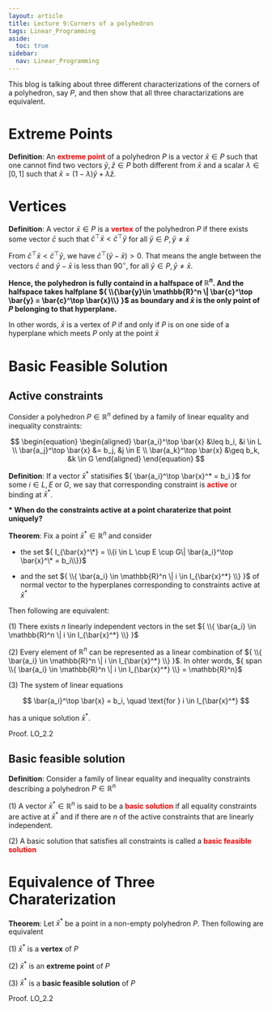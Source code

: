 ```yaml
---
layout: article
title: Lecture 9:Corners of a polyhedron
tags: Linear_Programming
aside:
  toc: true
sidebar:
  nav: Linear_Programming
---
```


This blog is talking about three different characterizations of the corners of a polyhedron, say ${ P }$, and then show that all three charactarizations are equivalent.

<!--more--> 

# Extreme Points

<b>Definition</b>: An <b><font color=red>extreme point</font></b> of a polyhedron ${ P }$ is a vector ${ \bar{x} \in P }$ such that one cannot find two vectors ${ \bar{y}, \bar{z} \in P }$ both different from ${ 
\bar{x} }$ and a scalar ${ \lambda \in [0,1] }$ such that ${ \bar{x} = (1-\lambda)\bar{y} + \lambda \bar{z} }$.

# Vertices

<b>Definition</b>: A vector ${ \bar{x} \in P }$ is a <b><font color=red>vertex</font></b> of the polyhedron ${ P }$ if there exists some vector ${ \bar{c} }$ such that ${ \bar{c}^ \top \bar{x} < \bar{c}^\top \bar{y} }$ for all ${ \bar{y} \in P, \bar{y} \neq \bar{x} }$

From ${ \bar{c}^ \top \bar{x} < \bar{c}^\top \bar{y} }$, we have ${ \bar{c}^\top (\bar{y} - \bar{x}) > 0 }$. That means the angle between the vectors ${ \bar{c} }$ and  ${ \bar{y} - \bar{x}  }$ is less than ${ 90 ^\circ }$, for all ${ \bar{y} \in P, \bar{y} \neq \bar{x} }$.

<b>Hence, the polyhedron is fully containd in a halfspace of ${ \mathbb{R}^n }$. And the halfspace takes halfplane ${ \\{\bar{y}\in \mathbb{R}^n \| \bar{c}^\top \bar{y} = \bar{c}^\top \bar{x}\\} }$ as boundary and ${ \bar{x} }$ is the only point of ${ P }$ belonging to that hyperplane.</b>

In other words, ${ \bar{x} }$ is a vertex of ${  P}$ if and only if ${ P }$ is on one side of a hyperplane which meets ${ P }$ only at the point ${ \bar{x} }$

# Basic Feasible Solution

## Active constraints

Consider a polyhedron ${ P \in \mathbb{R}^n }$ defined by a family of linear equality and inequality constraints:

<center>$$
\begin{equation}
\begin{aligned}
\bar{a_i}^\top \bar{x} &\leq b_i, &i \in L \\
\bar{a_j}^\top \bar{x} &= b_j, &j \in E \\
\bar{a_k}^\top \bar{x} &\geq b_k, &k \in G
\end{aligned}
\end{equation}
$$</center>

<b>Definition</b>: If a vector ${ \bar{x}^* }$ statisifies ${ \bar{a_i}^\top \bar{x}^* = b_i }$ for some ${ i \in L, E }$ or ${ G }$, we say that corresponding constraint is <b><font color=red>active</font></b> or binding at ${ \bar{x}^* }$.

<b>* When do the constraints active at a point charaterize that point uniquely?</b>

<b>Theorem</b>: Fix a point ${ \bar{x}^* \in \mathbb{R}^n }$ and consider

* the set ${ I_{\bar{x}^\*} = \\{i \in L \cup E \cup G\| \bar{a_i}^\top \bar{x}^\* = b_i\\}}$

* and the set ${ \\{ \bar{a_i} \in \mathbb{R}^n \| i \in I_{\bar{x}^*} \\} }$ of normal vector to the hyperplanes corresponding to constraints active at ${ \bar{x}^* }$

Then following are equivalent:

(1) There exists ${ n }$ linearly independent vectors in the set ${ \\{ \bar{a_i} \in \mathbb{R}^n \| i \in I_{\bar{x}^*} \\} }$

(2) Every element of ${ \mathbb{R}^n }$ can be represented as a linear combination of ${ \\{ \bar{a_i} \in \mathbb{R}^n \| i \in I_{\bar{x}^*} \\} }$. In ohter words, ${ span \\{ \bar{a_i} \in \mathbb{R}^n \| i \in I_{\bar{x}^*} \\} = \mathbb{R}^n}$

(3) The system of linear equations

<center>$$
\bar{a_i}^\top \bar{x} = b_i, \quad \text{for } i \in I_{\bar{x}^*}
$$</center>

has a unique solution ${  \bar{x}^*}$.

Proof. LO_2.2 

## Basic feasible solution

<b>Definition</b>: Consider a family of linear equality and inequality constraints describing a polyhedron ${ P\in \mathbb{R}^n }$

(1) A vector ${ \bar{x}^* \in \mathbb{R}^n }$ is said to be a <b><font color=red>basic solution</font></b> if all equality constraints  are active at ${ \bar{x}^* }$ and if there are ${ n }$ of the active constraints that are linearly independent.

(2) A basic solution that satisfies all constraints is called a <b><font color=red>basic feasible solution</font></b>

# Equivalence of Three Charaterization

<b>Theorem</b>: Let ${ \bar{x}^* }$ be a point in a non-empty polyhedron ${ P }$. Then following are equivalent

(1) ${ \bar{x}^* }$ is a <b>vertex</b> of ${ P }$

(2) ${ \bar{x}^* }$ is an <b>extreme point</b> of ${ P }$

(3) ${ \bar{x}^* }$ is a <b>basic feasible solution</b> of ${ P }$

Proof. LO_2.2 